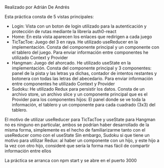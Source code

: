 Realizado por Adrián De Andrés

Esta práctica consta de 5 vistas principales:
- Login: Vista con un boton de login utilizado para la autenticación y protección de rutas mediante la librería auth0-react
- Home: En esta vista aparecen los enlaces que redirigen a cada juego
- TicTacToe: Juego del 3 en raya. He utilizado useReducer en la implementación. Consta del componente principal y un componente con el tablero del juego. Para enviar información entre componentes he utilizado Context y Provider
- Hangman: Juego del ahorcado. He utilizado useState en la implementación. Consta del componente principal y 3 componentes: panel de la pista y las letras ya dichas, contador de intentos restantes y botonera con todas las letras del abecedario. Para enviar información entre componentes he utilizado Context y Provider
- Sudoku: He utilizado Redux para persistir los datos. Consta de un archivo store, un archivo slice y un componente principal que es el Provider para los componentes hijos: El panel donde se ve toda la información, el tablero y un componente para cada cuadrado (3x3) del tablero.

El motivo de utilizar useReducer para TicTacToe y useState para Hangman no es ninguno en particular, ambos se podrían haber desarrollado de la misma forma, simplemente es el hecho de familiarizarme tanto con el useReducer como con el useState
Sin embargo, Sudoku si que tiene un motivo para utilizar Redux: al haber un componente con un hijo, y este hijo a la vez con otro hijo, consideré que sería la forma mas fácil de compartir información entre ellos

La práctica se arranca con npm start y se abre en el puerto 3000
